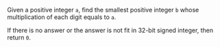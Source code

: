 Given a positive integer `a`, find the smallest positive integer `b` whose multiplication of each digit equals to `a`.

If there is no answer or the answer is not fit in 32-bit signed integer, then return `0`.